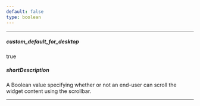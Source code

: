 ```yaml
---
default: false
type: boolean
---
```

---
##### custom_default_for_desktop
true

##### shortDescription
A Boolean value specifying whether or not an end-user can scroll the widget content using the scrollbar.

---
